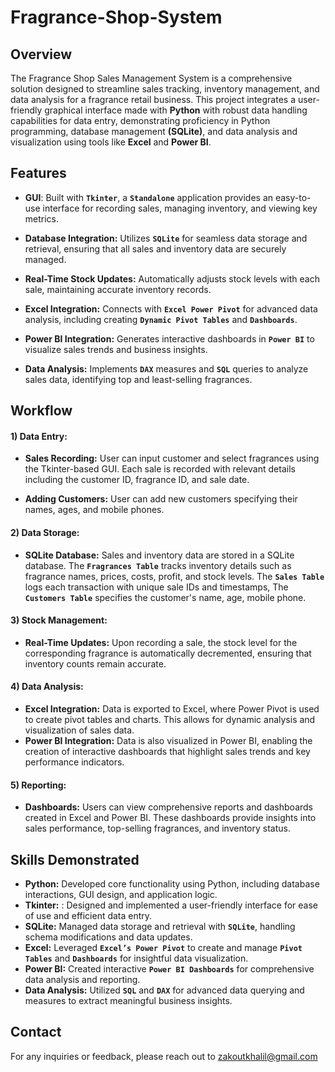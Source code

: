 # Fragrance-Shop-System

## Overview
The Fragrance Shop Sales Management System is a comprehensive solution designed to streamline sales tracking, inventory management, and data analysis for a fragrance retail business. This project integrates a user-friendly graphical interface made with **Python** with robust data handling capabilities for data entry, demonstrating proficiency in Python programming, database management **(SQLite)**, and data analysis and visualization using tools like **Excel** and **Power BI**.


## Features
* **GUI**: Built with **`Tkinter`**, a **`Standalone`** application provides an easy-to-use interface for recording sales, managing inventory, and viewing key metrics.
  
* **Database Integration:** Utilizes **`SQLite`** for seamless data storage and retrieval, ensuring that all sales and inventory data are securely managed.
* **Real-Time Stock Updates:** Automatically adjusts stock levels with each sale, maintaining accurate inventory records.
* **Excel Integration:** Connects with **`Excel Power Pivot`** for advanced data analysis, including creating **`Dynamic Pivot Tables`** and **`Dashboards`**.
* **Power BI Integration:** Generates interactive dashboards in **`Power BI`** to visualize sales trends and business insights.
* **Data Analysis:** Implements **`DAX`** measures and **`SQL`** queries to analyze sales data, identifying top and least-selling fragrances.

## Workflow
#### 1) Data Entry:
  
* **Sales Recording:** User can input customer and select fragrances using the Tkinter-based GUI. Each sale is recorded with relevant details including the customer ID, fragrance ID, and sale date.
  
* **Adding Customers:** User can add new customers specifying their names, ages, and mobile phones.


#### 2) Data Storage:

* **SQLite Database:** Sales and inventory data are stored in a SQLite database. The **`Fragrances Table`** tracks inventory details such as fragrance names, prices, costs, profit, and stock levels. The **`Sales Table`** logs each transaction with unique sale IDs and timestamps, The **`Customers Table`** specifies the customer's name, age, mobile phone.

#### 3) Stock Management:

* **Real-Time Updates:** Upon recording a sale, the stock level for the corresponding fragrance is automatically decremented, ensuring that inventory counts remain accurate.

#### 4) Data Analysis:

* **Excel Integration:** Data is exported to Excel, where Power Pivot is used to create pivot tables and charts. This allows for dynamic analysis and visualization of sales data.
* **Power BI Integration:** Data is also visualized in Power BI, enabling the creation of interactive dashboards that highlight sales trends and key performance indicators.

#### 5) Reporting:

* **Dashboards:** Users can view comprehensive reports and dashboards created in Excel and Power BI. These dashboards provide insights into sales performance, top-selling fragrances, and inventory status.


## Skills Demonstrated
* **Python:**  Developed core functionality using Python, including database interactions, GUI design, and application logic.
* **Tkinter:** : Designed and implemented a user-friendly interface for ease of use and efficient data entry.
* **SQLite:** Managed data storage and retrieval with **`SQLite`**, handling schema modifications and data updates.
* **Excel:** Leveraged **`Excel’s Power Pivot`** to create and manage **`Pivot Tables`** and **`Dashboards`** for insightful data visualization.
* **Power BI:** Created interactive **`Power BI Dashboards`** for comprehensive data analysis and reporting.
* **Data Analysis:** Utilized **`SQL`** and **`DAX`** for advanced data querying and measures to extract meaningful business insights.

## Contact
For any inquiries or feedback, please reach out to zakoutkhalil@gmail.com

